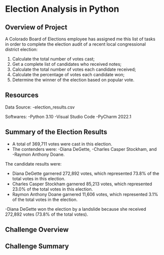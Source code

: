 # Election Analysis in Python

## Overview of Project 
A Colorado Board of Elections employee has assigned me this list of tasks in order to complete the election audit of a recent local congressional district election:

1. Calculate the total number of votes cast;
2. Get a complete list of candidates who received notes;
3. Calculate the total number of votes each candidate received;
4. Calculate the percentage of votes each candidate won;
5. Determine the winner of the election based on popular vote.

## Resources 
Data Source: 
-election_results.csv

Softwares: 
-Python 3.10 
-Visual Studio Code 
-PyCharm 2022.1

## Summary of the Election Results
- A total of 369,711 votes were cast in this election.
- The contenders were: 
	-Diana DeGette, 
	-Charles Casper Stockham, and 
	-Raymon Anthony Doane.

The candidate results were:
  - Diana DeGette garnered 272,892 votes, which represented 73.8% of the total votes in this election.
  - Charles Casper Stockham garnered 85,213 votes, which represented 23.0% of the total votes in this election.
  - Raymon Anthony Doane garnered 11,606 votes, which represented 3.1% of the total votes in the election.  

-Diana DeGette won the election by a landslide because she received 272,892 votes (73.8% of the total votes).

## Challenge Overview

## Challenge Summary
